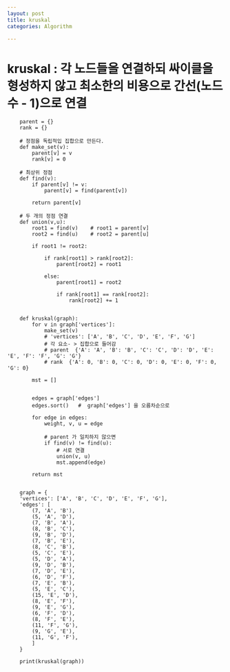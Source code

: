 ```yaml
---
layout: post
title: kruskal
categories: Algorithm

---
```


# kruskal : 각 노드들을 연결하되 싸이클을 형성하지 않고 최소한의 비용으로 간선(노드 수 - 1)으로 연결

        parent = {}
        rank = {}

        # 정점을 독립적입 집합으로 만든다.
        def make_set(v):
            parent[v] = v
            rank[v] = 0

        # 최상위 정점
        def find(v):
            if parent[v] != v:
                parent[v] = find(parent[v])

            return parent[v]

        # 두 개의 정점 연결
        def union(v,u):
            root1 = find(v)    # root1 = parent[v]
            root2 = find(u)    # root2 = parent[u]

            if root1 != root2:

                if rank[root1] > rank[root2]:
                    parent[root2] = root1

                else:
                    parent[root1] = root2

                    if rank[root1] == rank[root2]:
                        rank[root2] += 1


        def kruskal(graph):
            for v in graph['vertices']:
                make_set(v)
                # 'vertices': ['A', 'B', 'C', 'D', 'E', 'F', 'G']
                # 각 요소- > 집합으로 들어감
                # parent  {'A': 'A', 'B': 'B', 'C': 'C', 'D': 'D', 'E': 'E', 'F': 'F', 'G': 'G'}
                # rank  {'A': 0, 'B': 0, 'C': 0, 'D': 0, 'E': 0, 'F': 0, 'G': 0}

            mst = []


            edges = graph['edges']
            edges.sort()   #  graph['edges'] 을 오름차순으로

            for edge in edges:
                weight, v, u = edge

                # parent 가 일치하지 않으면
                if find(v) != find(u):
                    # 서로 연결
                    union(v, u)
                    mst.append(edge)

            return mst


        graph = {
        'vertices': ['A', 'B', 'C', 'D', 'E', 'F', 'G'],
        'edges': [
            (7, 'A', 'B'),
            (5, 'A', 'D'),
            (7, 'B', 'A'),
            (8, 'B', 'C'),
            (9, 'B', 'D'),
            (7, 'B', 'E'),
            (8, 'C', 'B'),
            (5, 'C', 'E'),
            (5, 'D', 'A'),
            (9, 'D', 'B'),
            (7, 'D', 'E'),
            (6, 'D', 'F'),
            (7, 'E', 'B'),
            (5, 'E', 'C'),
            (15, 'E', 'D'),
            (8, 'E', 'F'),
            (9, 'E', 'G'),
            (6, 'F', 'D'),
            (8, 'F', 'E'),
            (11, 'F', 'G'),
            (9, 'G', 'E'),
            (11, 'G', 'F'),
            ]
        }

        print(kruskal(graph))

